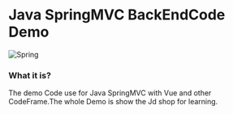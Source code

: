 # Java SpringMVC BackEndCode Demo
![Spring](https://spring.io/images/spring-logo-9146a4d3298760c2e7e49595184e1975.svg)



### What it is?
The demo Code use for Java SpringMVC with Vue and other CodeFrame.The whole Demo is show the Jd shop for learning.
